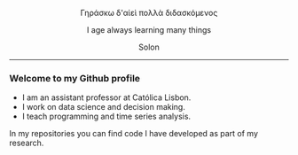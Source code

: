 <p style="text-align: center;">Γηράσκω δ'αἰεὶ πολλὰ διδασκόμενος</p>

<p style="text-align: center;">I age always learning many things</p>

<p style="text-align: center;">Solon</p>

--- 

### Welcome to my Github profile

- I am an assistant professor at Católica Lisbon.
- I work on data science and decision making.
- I teach programming and time series analysis.

In my repositories you can find code I have developed as part of my research.

<!--
**nicolobertani/nicolobertani** is a ✨ _special_ ✨ repository because its `README.md` (this file) appears on your GitHub profile.

Here are some ideas to get you started:

- 🔭 I’m currently working on ...
- 🌱 I’m currently learning ...
- 👯 I’m looking to collaborate on ...
- 🤔 I’m looking for help with ...
- 💬 Ask me about ...
- 📫 How to reach me: ...
- 😄 Pronouns: ...
- ⚡ Fun fact: ...
-->

